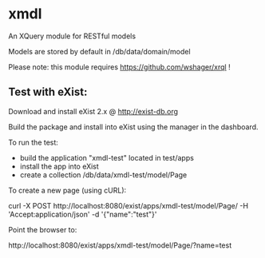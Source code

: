 xmdl
====

An XQuery module for RESTful models

Models are stored by default in /db/data/domain/model

Please note: this module requires https://github.com/wshager/xrql !

Test with eXist:
--------

Download and install eXist 2.x @ http://exist-db.org

Build the package and install into eXist using the manager in the dashboard.

To run the test:

* build the application "xmdl-test" located in test/apps
* install the app into eXist
* create a collection /db/data/xmdl-test/model/Page

To create a new page (using cURL):

curl -X POST http://localhost:8080/exist/apps/xmdl-test/model/Page/ -H 'Accept:application/json' -d '{"name":"test"}'

Point the browser to:

http://localhost:8080/exist/apps/xmdl-test/model/Page/?name=test
